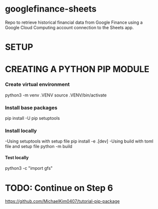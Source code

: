 # googlefinance-sheets
Repo to retrieve historical financial data from Google Finance using a Google Cloud Computing account connection to the Sheets app.

# SETUP

# CREATING A PYTHON PIP MODULE
### Create virtual environment
python3 -m venv .VENV
source .VENV/bin/activate

### Install base packages
pip install -U pip setuptools

### Install locally
-Using setuptools with setup file
pip install -e .[dev]
-Using build with toml file and setup file
python -m build
#### Test locally
python3 -c "import gfs"

# TODO: Continue on Step 6
https://github.com/MichaelKim0407/tutorial-pip-package
